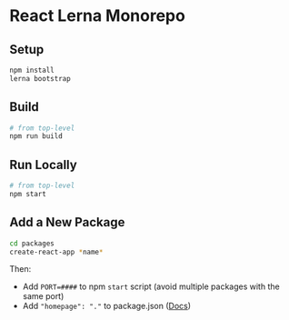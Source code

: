 # React Lerna Monorepo

## Setup

```sh
npm install
lerna bootstrap
```

## Build

```sh
# from top-level
npm run build
```

## Run Locally

```sh
# from top-level
npm start
```

## Add a New Package

```sh
cd packages
create-react-app *name*
```

Then:
- Add `PORT=####` to npm `start` script (avoid multiple packages with the same port)
- Add `"homepage": "."` to package.json ([Docs](https://github.com/facebook/create-react-app/blob/master/packages/react-scripts/template/README.md#building-for-relative-paths))
